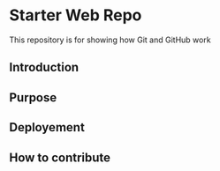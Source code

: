 # Starter Web Repo

This repository is for showing how Git and GitHub work

## Introduction

## Purpose

## Deployement

## How to contribute